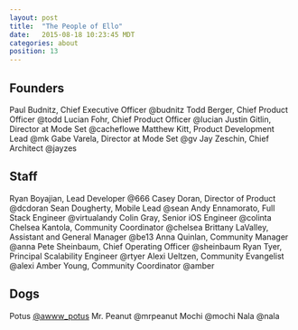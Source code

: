 ```yaml
---
layout: post
title:  "The People of Ello"
date:   2015-08-18 10:23:45 MDT
categories: about
position: 13
---
```


## Founders

Paul Budnitz, Chief Executive Officer @budnitz
Todd Berger, Chief Product Officer @todd
Lucian Fohr, Chief Product Officer @lucian
Justin Gitlin, Director at Mode Set @cacheflowe
Matthew Kitt, Product Development Lead @mk
Gabe Varela, Director at Mode Set @gv
Jay Zeschin, Chief Architect @jayzes

## Staff

Ryan Boyajian, Lead Developer @666
Casey Doran, Director of Product @dcdoran
Sean Dougherty, Mobile Lead @sean
Andy Ennamorato, Full Stack Engineer @virtualandy
Colin Gray, Senior iOS Engineer @colinta
Chelsea Kantola, Community Coordinator @chelsea
Brittany LaValley, Assistant and General Manager @be13
Anna Quinlan, Community Manager @anna
Pete Sheinbaum, Chief Operating Officer @sheinbaum
Ryan Tyer, Principal Scalability Engineer @rtyer
Alexi Ueltzen, Community Evangelist @alexi
Amber Young, Community Coordinator @amber 

## Dogs

Potus [@awww_potus](https://ello.co/awww_potus)
Mr. Peanut @mrpeanut
Mochi @mochi
Nala @nala
